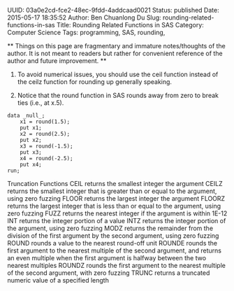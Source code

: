 UUID: 03a0e2cd-fce2-48ec-9fdd-4addcaad0021
Status: published
Date: 2015-05-17 18:35:52
Author: Ben Chuanlong Du
Slug: rounding-related-functions-in-sas
Title: Rounding Related Functions in SAS
Category: Computer Science
Tags: programming, SAS, rounding, 

**
Things on this page are
fragmentary and immature notes/thoughts of the author.
It is not meant to readers
but rather for convenient reference of the author and future improvement.
**

1. To avoid numerical issues,
you should use the ceil function instead of the ceilz function
for rounding up generally speaking.


2. Notice that the round function in SAS rounds away from zero to break ties (i.e., at x.5). 
```SAS
data _null_;
	x1 = round(1.5);
	put x1;
	x2 = round(2.5);
	put x2;
	x3 = round(-1.5);
	put x3;
	x4 = round(-2.5);
	put x4;
run;
```

Truncation Functions
CEIL
returns the smallest integer  the argument
CEILZ
returns the smallest integer that is greater than or equal to the argument, using zero fuzzing
FLOOR
returns the largest integer  the argument
FLOORZ
returns the largest integer that is less than or equal to the argument, using zero fuzzing
FUZZ
returns the nearest integer if the argument is within 1E-12
INT
returns the integer portion of a value
INTZ
returns the integer portion of the argument, using zero fuzzing
MODZ
returns the remainder from the division of the first argument by the second argument, using zero fuzzing
ROUND
rounds a value to the nearest round-off unit
ROUNDE
rounds the first argument to the nearest multiple of the second argument, and returns an even multiple when the first argument is halfway between the two nearest multiples
ROUNDZ
rounds the first argument to the nearest multiple of the second argument, with zero fuzzing
TRUNC
returns a truncated numeric value of a specified length
